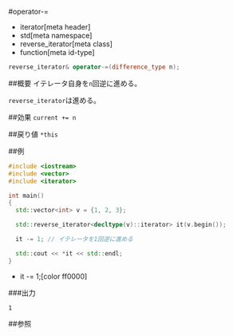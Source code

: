 #operator-=
* iterator[meta header]
* std[meta namespace]
* reverse_iterator[meta class]
* function[meta id-type]

```cpp
reverse_iterator& operator-=(difference_type n);
```

##概要
イテレータ自身を`n`回逆に進める。

`reverse_iterator`は進める。


##効果
`current += n`


##戻り値
`*this`


##例
```cpp
#include <iostream>
#include <vector>
#include <iterator>

int main()
{
  std::vector<int> v = {1, 2, 3};

  std::reverse_iterator<decltype(v)::iterator> it(v.begin());

  it -= 1; // イテレータを1回逆に進める

  std::cout << *it << std::endl;
}
```
* it -= 1;[color ff0000]

###出力
```
1
```

##参照


